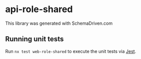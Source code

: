 
# api-role-shared

This library was generated with SchemaDriven.com

## Running unit tests

Run `nx test web-role-shared` to execute the unit tests via [Jest](https://jestjs.io).

